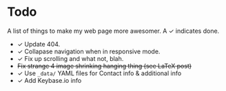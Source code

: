 Todo
====

A list of things to make my web page more awesomer. A ✓ indicates done.

- ✓ Update 404.
- ✓ Collapase navigation when in responsive mode.
- ✓ Fix up scrolling and what not, blah.
- ~~Fix strange 4 image shrinking hanging thing (see LaTeX post)~~
- ✓ Use `_data/` YAML files for Contact info & additional info
- ✓ Add Keybase.io info
